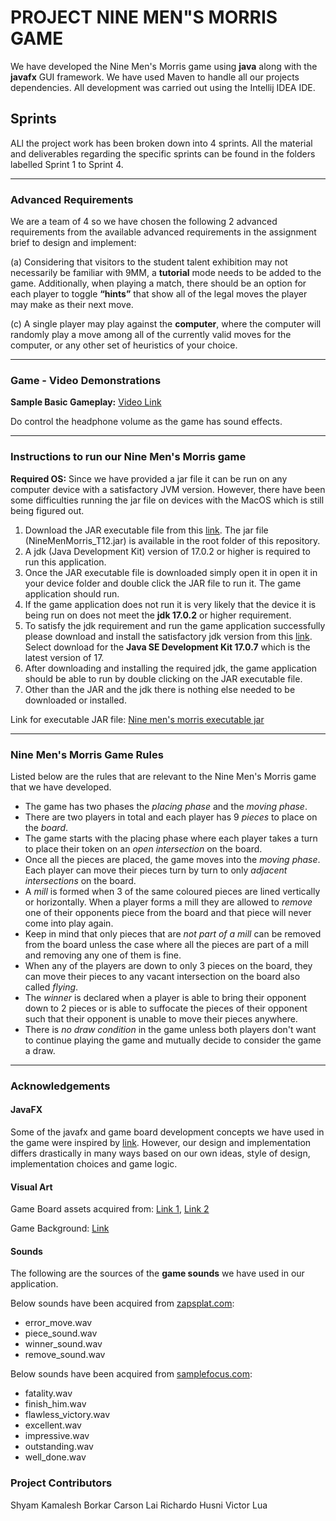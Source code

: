 # PROJECT NINE MEN"S MORRIS GAME

We have developed the Nine Men's Morris game using **java** along with the **javafx** GUI framework. We have used Maven to handle all our projects dependencies. All development was carried out using the Intellij IDEA IDE.
## Sprints
ALl the project work has been broken down into 4 sprints. All the material and deliverables regarding the specific sprints can be found in the folders labelled Sprint 1 to Sprint 4.
_______________________________________________________
### Advanced Requirements
We are a team of 4 so we have chosen the following 2 advanced requirements from the available advanced requirements in the assignment brief to design and implement:

(a) Considering that visitors to the student talent exhibition may not necessarily be familiar with 9MM, a **tutorial** mode needs to be added to the game. Additionally, when playing a match, there should be an option for each player to toggle **“hints”** that show all of the legal moves the player may make as their next move. 

(c) A single player may play against the **computer**, where the computer will randomly play a move among all of the currently valid moves for the computer, or any other set of heuristics of your choice.
_______________________________________________________
### Game - Video Demonstrations

**Sample Basic Gameplay:** [Video Link](https://youtu.be/DNDBY1z8Ys0)

Do control the headphone volume as the game has sound effects.
______________________________________________________
### Instructions to run our Nine Men's Morris game
**Required OS:** Since we have provided a jar file it can be run on any computer device with a satisfactory JVM version. However, there have been some difficulties running the jar file on devices with the MacOS which is still being figured out.

1) Download the JAR executable file from this [link](https://git.infotech.monash.edu/fit3077-s1-2023/MA_Friday2pm_Team12/project/-/blob/main/NineMenMorris_T12.jar). The jar file (NineMenMorris_T12.jar) is available in the root folder of this repository.
2) A jdk (Java Development Kit) version of 17.0.2 or higher is required to run this application. 
3) Once the JAR executable file is downloaded simply open it in open it in your device folder and double click the JAR file to run it. The game application should run.
4) If the game application does not run it is very likely that the device it is being run on does not meet the **jdk 17.0.2** or higher requirement.
5) To satisfy the jdk requirement and run the game application successfully please download and install the satisfactory jdk version from this [link](https://www.oracle.com/java/technologies/javase/jdk17-archive-downloads.html). Select download for the **Java SE Development Kit 17.0.7** which is the latest version of 17.
6) After downloading and installing the required jdk, the game application should be able to run by double clicking on the JAR executable file.
7) Other than the JAR and the jdk there is nothing else needed to be downloaded or installed.


Link for executable JAR file: [Nine men's morris executable jar](https://git.infotech.monash.edu/fit3077-s1-2023/MA_Friday2pm_Team12/project/-/blob/main/NineMenMorris_T12.jar)

_______________________________________________________
### Nine Men's Morris Game Rules
Listed below are the rules that are relevant to the Nine Men's Morris game that we have developed.

- The game has two phases the *placing phase* and the *moving phase*.
- There are two players in total and each player has 9 *pieces* to place on the *board*.
- The game starts with the placing phase where each player takes a turn to place their token on an *open intersection* on the board.
- Once all the pieces are placed, the game moves into the *moving phase*. Each player can move their pieces turn by turn to only *adjacent intersections* on the board.
- A *mill* is formed when 3 of the same coloured pieces are lined vertically or horizontally. When a player forms a mill they are allowed to *remove* one of their opponents piece from the board and that piece will never come into play again.
- Keep in mind that only pieces that are *not part of a mill* can be removed from the board unless the case where all the pieces are part of a mill and removing any one of them is fine.
- When any of the players are down to only 3 pieces on the board, they can move their pieces to any vacant intersection on the board also called *flying*.
- The *winner* is declared when a player is able to bring their opponent down to 2 pieces or is able to suffocate the pieces of their opponent such that their opponent is unable to move their pieces anywhere.
- There is *no draw condition* in the game unless both players don't want to continue playing the game and mutually decide to consider the game a draw.
_______________________________________________________
### Acknowledgements

#### JavaFX
Some of the javafx and game board development concepts we have used in the game were inspired by [link](https://www.youtube.com/watch?v=6S6km5duBrM&t=1236s). However, our design and implementation differs drastically in many ways based on our own ideas, style of design, implementation choices and game logic.

#### Visual Art

Game Board assets acquired from: [Link 1](https://www.vecteezy.com/members/chamkrajang), [Link 2](https://www.vecteezy.com/members/anomaria?license_type=free&page=2)

Game Background: [Link](https://www.freepik.com/)

#### Sounds
The following are the sources of the **game sounds** we have used in our application.

Below sounds have been acquired from [zapsplat.com](https://www.zapsplat.com/sound-effect-categories/):
- error_move.wav
- piece_sound.wav
- winner_sound.wav
- remove_sound.wav

Below sounds have been acquired from [samplefocus.com](https://samplefocus.com/collections/mortal-kombat-announcer):
- fatality.wav
- finish_him.wav
- flawless_victory.wav
- excellent.wav
- impressive.wav
- outstanding.wav
- well_done.wav


### Project Contributors
Shyam Kamalesh Borkar
Carson Lai
Richardo Husni
Victor Lua